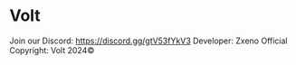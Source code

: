 # Volt

 Join our Discord: https://discord.gg/gtV53fYkV3
 Developer: Zxeno
 Official Copyright: Volt 2024©
